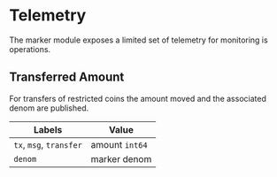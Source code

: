 # Telemetry

The marker module exposes a limited set of telemetry for monitoring is operations.

## Transferred Amount

For transfers of restricted coins the amount moved and the associated denom are published.

| Labels                  | Value          |
| ----------------------- | -------------- |
| `tx`, `msg`, `transfer` | amount `int64` |
| `denom`                 | marker denom   |